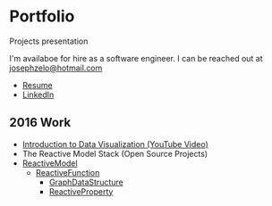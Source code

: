 # Portfolio
Projects presentation

I'm availaboe for hire as a software engineer. I can be reached out at josephzelo@hotmail.com

 * [Resume](https://github.com/caozh/Portfolio/blob/master/Resume.pdf)
 * [LinkedIn](https://www.linkedin.com/in/zhihao-cao-7b6133a3/)
 
 ## 2016 Work
 * [Introduction to Data Visualization (YouTube Video)](https://www.youtube.com/watch?v=itNlukt5x18)
 * The Reactive Model Stack (Open Source Projects)
  * [ReactiveModel](https://github.com/curran/reactive-model)
	* [ReactiveFunction](https://github.com/curran/reactive-function)
		* [GraphDataStructure](https://github.com/curran/graph-data-structure)
		* [ReactiveProperty](https://github.com/curran/reactive-property)